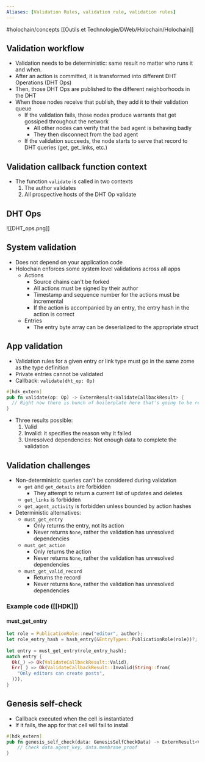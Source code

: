 ```yaml
---
Aliases: [Validation Rules, validation rule, validation rules]
---
```

#holochain/concepts 
[[Outils et Technologie/DWeb/Holochain/Holochain]]

## Validation workflow
-   Validation needs to be deterministic: same result no matter who runs it and when.
-   After an action is committed, it is transformed into different DHT Operations (DHT Ops)
-   Then, those DHT Ops are published to the different neighborhoods in the DHT
-   When those nodes receive that publish, they add it to their validation queue
    -   If the validation fails, those nodes produce warrants that get gossiped throughout the network
        -   All other nodes can verify that the bad agent is behaving badly
        -   They then disconnect from the bad agent
    -   If the validation succeeds, the node starts to serve that record to DHT queries (get, get_links, etc.)

## Validation callback function context
-   The function `validate` is called in two contexts
    1.  The author validates
    2.  All prospective hosts of the DHT Op validate

## DHT Ops

![[DHT_ops.png]]

## System validation
-   Does not depend on your application code
-   Holochain enforces some system level validations across all apps
    -   Actions
        -   Source chains can't be forked
        -   All actions must be signed by their author
        -   Timestamp and sequence number for the actions must be incremental
        -   If the action is accompanied by an entry, the entry hash in the action is correct
    -   Entries
        -   The entry byte array can be deserialized to the appropriate struct

## App validation
-   Validation rules for a given entry or link type must go in the same zome as the type definition
-   Private entries cannot be validated
-   Callback: `validate(dht_op: Op)`
``` rust
#[hdk_extern]
pub fn validate(op: Op) -> ExternResult<ValidateCallbackResult> {
  // Right now there is bunch of boilerplate here that's going to be replaced in the next version 
}     
```
-   Three results possible:
    1.  Valid
    2.  Invalid: it specifies the reason why it failed
    3.  Unresolved dependencies: Not enough data to complete the validation

## Validation challenges
-   Non-deterministic queries can't be considered during validation
    -   `get` and `get_details` are forbidden
        -   They attempt to return a current list of updates and deletes
    -   `get_links` is forbidden
    -   `get_agent_activity` is forbidden unless bounded by action hashes
-   Deterministic alternatives:
    -   `must_get_entry`
        -   Only returns the entry, not its action
        -   Never returns `None`, rather the validation has unresolved dependencies
    -   `must_get_action`
        -   Only returns the action
        -   Never returns `None`, rather the validation has unresolved dependencies
    -   `must_get_valid_record`
        -   Returns the record
        -   Never returns `None`, rather the validation has unresolved dependencies

### Example code ([[HDK]])
#### must_get_entry
``` rust
let role = PublicationRole::new("editor", author);  
let role_entry_hash = hash_entry(&EntryTypes::PublicationRole(role))?;  
  
let entry = must_get_entry(role_entry_hash);  
match entry {  
  Ok(_) => Ok(ValidateCallbackResult::Valid),  
  Err(_) => Ok(ValidateCallbackResult::Invalid(String::from(  
    "Only editors can create posts",  
  ))),  
}
```

## Genesis self-check
-   Callback executed when the cell is instantiated
-   If it fails, the app for that cell will fail to install
``` rust
#[hdk_extern]
pub fn genesis_self_check(data: GenesisSelfCheckData) -> ExternResult<ValidateCallbackResult> {
    // Check data.agent_key, data.membrane_proof
}
```